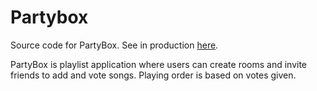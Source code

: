 # Partybox

Source code for PartyBox. See in production [here](http://partybox.dy.fi:5000).

PartyBox is playlist application where users can create rooms and invite friends to add and vote songs. Playing order is based on votes given. 
